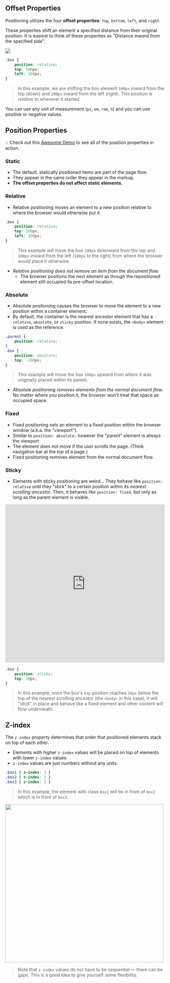 ## Offset Properties

Positioning utilizes the four **offset properties**: `top`, `bottom`, `left`, and `right`.

These properties shift an element a specified distance from their original position. It is easiest to think of these properties as "Distance _inward_ from the specified side". 

<img src="https://docs.google.com/drawings/d/e/2PACX-1vSYLzZv9pmKiok87Gs9_dsYUc94wbSOa48Tl1MHsgQKrNAjlCOU-YjOq9X4aqdRi8QOIdeoYZOwuQj9/pub?w=344&amp;h=352">

```css
.box {
    position: relative;
    top: 100px;
    left: 100px;
}
``` 
> In this example, we are shifting the box element `100px` inward from the top (down) and `100px` inward from the left (right). This position is _relative_ to wherever it started.

You can use any unit of measurement (`px`, `em`, `rem`, `%`) and you can use positive or negative values.

## Position Properties

💡 Check out this [Awesome Demo](https://developer.mozilla.org/en-US/docs/Web/CSS/position) to see all of the position properties in action.

### Static
* The default. statically positioned items are part of the page flow. 
* They appear in the same order they appear in the markup. 
* **The offset properties do not affect static elements.**

### Relative
* Relative positioning moves an element to a new position relative to where the browser would otherwise put it. 

```css
.box {
    position: relative;
    top: 100px;
    left: 100px;
}
```
> This example will move the box `100px` downward from the top and `100px` inward from the left (`100px` to the right) from where the broswer would place it otherwise.

* *Relative positioning does not remove an item from the document flow.* 
  * The browser positions the next element as though the repositioned element still occupied its pre-offset location.

### Absolute
* Absolute positioning causes the browser to move the element to a new position within a container element.
* By default, the container is the nearest ancestor element that has a `relative`, `absolute`, or `sticky` position. If none exists, the `<body>` element is used as the reference.

```css
.parent {
    position: relative;
}
.box {
    position: absolute;
    top: -100px;
}
```
> This example will move the box `100px` upward from where it was originally placed within its parent.

* *Absolute positioning removes elements from the normal document flow.* No matter where you position it, the browser won't treat that space as occupied space.

### Fixed
* Fixed positioning sets an element to a fixed position within the browser window (a.k.a. the "viewport"). 
* Similar to `position: absolute:` however the "parent" element is always the viewport
* The element does not move if the user scrolls the page. (Think navigation bar at the top of a page.)
* Fixed positioning removes element from the normal document flow.

### Sticky
* Elements with sticky positioning are weird... They behave like `position: relative` until they "stick" to a certain position within its _nearest scrolling ancestor_. Then, it behaves like `position: fixed`, but only as long as the parent element is visible.

<iframe frameborder="0" width="100%" height="500px" src="https://replit.com/@BenSpector/PositionSticky?embed=true"></iframe>

```css
.box {
    position: sticky;
    top: 10px;
}
```
> In this example, once the box's `top` position reaches `10px` below the top of the nearest scrolling ancestor (the `<body>` in this case), it will "stick" in place and behave like a fixed element and other content will flow underneath.

## Z-index

The `z-index` property determines that order that positioned elements stack on top of each other.

* Elements with higher `z-index` values will be placed on top of elements with lower `z-index` values:
* `z-index` values are just numbers without any units.

```css
.box1 { z-index: 3 }
.box2 { z-index: 2 }
.box3 { z-index: 1 }
```
> In this example, the element with class `box1` will be in front of `box2` which is in front of `box3`. 

<img src="https://github.com/The-Marcy-Lab-School/Fall-2022-Curriculum-BMC/blob/main/se-unit-1/lesson-2-boxmodel_layout/images/z-index.png?raw=true" width="500px" />

> Note that `z-index` values do not have to be sequential — there can be gaps. This is a good idea to give yourself some flexibility.